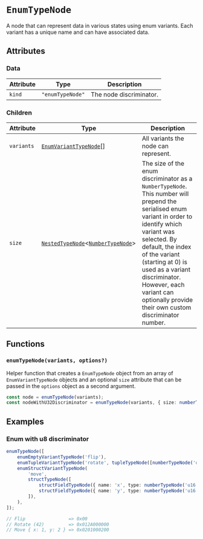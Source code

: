 # `EnumTypeNode`

A node that can represent data in various states using enum variants. Each variant has a unique name and can have associated data.

## Attributes

### Data

| Attribute | Type             | Description             |
| --------- | ---------------- | ----------------------- |
| `kind`    | `"enumTypeNode"` | The node discriminator. |

### Children

| Attribute  | Type                                                                             | Description                                                                                                                                                                                                                                                                                                                                  |
| ---------- | -------------------------------------------------------------------------------- | -------------------------------------------------------------------------------------------------------------------------------------------------------------------------------------------------------------------------------------------------------------------------------------------------------------------------------------------- |
| `variants` | [`EnumVariantTypeNode`](./EnumVariantTypeNode)[]                                 | All variants the node can represent.                                                                                                                                                                                                                                                                                                         |
| `size`     | [`NestedTypeNode`](./NestedTypeNode.md)<[`NumberTypeNode`](./NumberTypeNode.md)> | The size of the enum discriminator as a `NumberTypeNode`. This number will prepend the serialised enum variant in order to identify which variant was selected. By default, the index of the variant (starting at 0) is used as a variant discriminator. However, each variant can optionally provide their own custom discriminator number. |

## Functions

### `enumTypeNode(variants, options?)`

Helper function that creates a `EnumTypeNode` object from an array of `EnumVariantTypeNode` objects and an optional `size` attribute that can be passed in the `options` object as a second argument.

```ts
const node = enumTypeNode(variants);
const nodeWithU32Discriminator = enumTypeNode(variants, { size: numberTypeNode('u32') });
```

## Examples

### Enum with u8 discriminator

```ts
enumTypeNode([
    enumEmptyVariantTypeNode('flip'),
    enumTupleVariantTypeNode('rotate', tupleTypeNode([numberTypeNode('u32')])),
    enumStructVariantTypeNode(
        'move',
        structTypeNode([
            structFieldTypeNode({ name: 'x', type: numberTypeNode('u16') }),
            structFieldTypeNode({ name: 'y', type: numberTypeNode('u16') }),
        ]),
    ),
]);

// Flip                => 0x00
// Rotate (42)         => 0x012A000000
// Move { x: 1, y: 2 } => 0x0201000200
```
